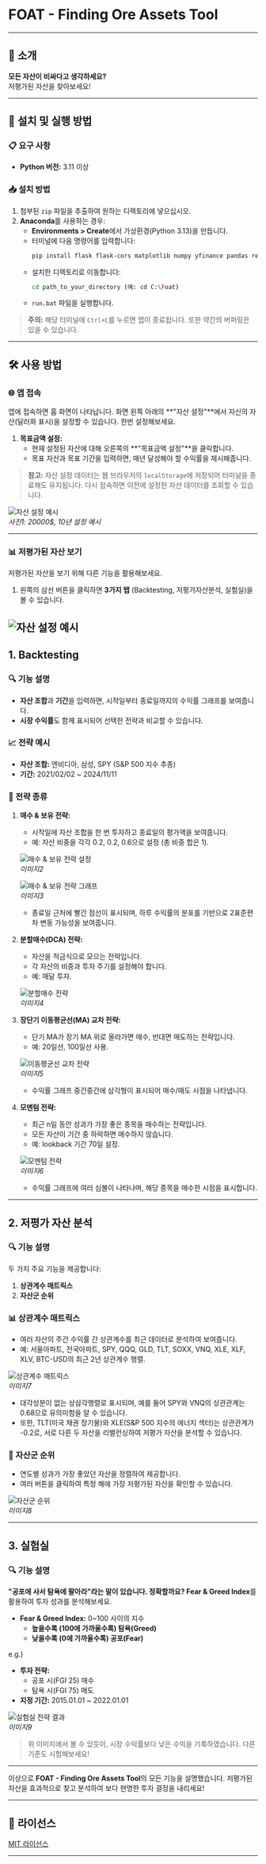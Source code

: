 # FOAT - Finding Ore Assets Tool

---

## 📢 소개
**모든 자산이 비싸다고 생각하세요?**  
저평가된 자산을 찾아보세요!

---

## 🚀 설치 및 실행 방법

### 📋 요구 사항
- **Python 버전:** 3.11 이상

### 📥 설치 방법
1. 첨부된 `zip` 파일을 추출하여 원하는 디렉토리에 넣으십시오.
2. **Anaconda**를 사용하는 경우:
    - **Environments > Create**에서 가상환경(Python 3.13)을 만듭니다.
    - 터미널에 다음 명령어를 입력합니다:
      ```bash
      pip install flask flask-cors matplotlib numpy yfinance pandas requests bt
      ```
    - 설치한 디렉토리로 이동합니다:
      ```bash
      cd path_to_your_directory (예: cd C:\Foat)
      ```
    - `run.bat` 파일을 실행합니다.

> **주의:** 해당 터미널에 `Ctrl+C`를 누르면 앱이 종료됩니다. 또한 약간의 버퍼링은 있을 수 있습니다.

---

## 🛠️ 사용 방법

### 🌐 앱 접속
앱에 접속하면 홈 화면이 나타납니다. 화면 왼쪽 아래의 **"자산 설정"**에서 자신의 자산(달러화 표시)을 설정할 수 있습니다. 한번 설정해보세요.

1. **목표금액 설정:**
    - 현재 설정된 자산에 대해 오른쪽의 **"목표금액 설정"**을 클릭합니다.
    - 목표 자산과 목표 기간을 입력하면, 매년 달성해야 할 수익률을 제시해줍니다.

> **참고:** 자산 설정 데이터는 웹 브라우저의 `localStorage`에 저장되어 터미널을 종료해도 유지됩니다. 다시 접속하면 이전에 설정한 자산 데이터를 조회할 수 있습니다.

![자산 설정 예시](image/1.png)  
*사진1: 20000$, 10년 설정 예시*

---

### 📊 저평가된 자산 보기
저평가된 자산을 보기 위해 다른 기능을 활용해보세요. 

1. 왼쪽의 삼선 버튼을 클릭하면 **3가지 탭** (Backtesting, 저평가자산분석, 실험실)을 볼 수 있습니다.
   
![자산 설정 예시](image/11.png)
---

## 1. Backtesting

### 🔍 기능 설명
- **자산 조합**과 **기간**을 입력하면, 시작일부터 종료일까지의 수익률 그래프를 보여줍니다.
- **시장 수익률**도 함께 표시되어 선택한 전략과 비교할 수 있습니다.

### 📈 전략 예시
- **자산 조합:** 엔비디아, 삼성, SPY (S&P 500 지수 추종)
- **기간:** 2021/02/02 ~ 2024/11/11

### 📝 전략 종류
1. **매수 & 보유 전략:**
    - 시작일에 자산 조합을 한 번 투자하고 종료일의 평가액을 보여줍니다.
    - 예: 자산 비중을 각각 0.2, 0.2, 0.6으로 설정 (총 비중 합은 1).

    ![매수 & 보유 전략 설정](image/2.png)  
    *이미지2*

    ![매수 & 보유 전략 그래프](image/3.png)  
    *이미지3*

    - 종료일 근처에 빨간 점선이 표시되며, 하루 수익률의 분포를 기반으로 2표준편차 변동 가능성을 보여줍니다.

2. **분할매수(DCA) 전략:**
    - 자산을 적금식으로 모으는 전략입니다.
    - 각 자산의 비중과 투자 주기를 설정해야 합니다.
    - 예: 매달 투자.

    ![분할매수 전략](image/4.png)  
    *이미지4*

3. **장단기 이동평균선(MA) 교차 전략:**
    - 단기 MA가 장기 MA 위로 올라가면 매수, 반대면 매도하는 전략입니다.
    - 예: 20일선, 100일선 사용.

    ![이동평균선 교차 전략](image/5.png)  
    *이미지5*

    - 수익률 그래프 중간중간에 삼각형이 표시되어 매수/매도 시점을 나타냅니다.

4. **모멘텀 전략:**
    - 최근 n일 동안 성과가 가장 좋은 종목을 매수하는 전략입니다.
    - 모든 자산이 기간 중 하락하면 매수하지 않습니다.
    - 예: lookback 기간 70일 설정.

    ![모멘텀 전략](image/6.png)  
    *이미지6*

    - 수익률 그래프에 여러 심볼이 나타나며, 해당 종목을 매수한 시점을 표시합니다.

---

## 2. 저평가 자산 분석

### 🔍 기능 설명
두 가지 주요 기능을 제공합니다:
1. **상관계수 매트릭스**
2. **자산군 순위**

### 📊 상관계수 매트릭스
- 여러 자산의 주간 수익률 간 상관계수를 최근 데이터로 분석하여 보여줍니다.
- 예: 서울아파트, 전국아파트, SPY, QQQ, GLD, TLT, SOXX, VNQ, XLE, XLF, XLV, BTC-USD의 최근 2년 상관계수 행렬.

![상관계수 매트릭스](image/7.png)  
*이미지7*

- 대각성분이 없는 상삼각행렬로 표시되며, 예를 들어 SPY와 VNQ의 상관관계는 0.68으로 유의미함을 알 수 있습니다.
- 또한, TLT(미국 채권 장기물)와 XLE(S&P 500 지수의 에너지 섹터)는 상관관계가 -0.2로, 서로 다른 두 자산을 리밸런싱하여 저평가 자산을 분석할 수 있습니다.

### 🏅 자산군 순위
- 연도별 성과가 가장 좋았던 자산을 정렬하여 제공합니다.
- 여러 버튼을 클릭하여 특정 해에 가장 저평가된 자산을 확인할 수 있습니다.

![자산군 순위](image/8.png)  
*이미지8*

---

## 3. 실험실

### 🔍 기능 설명
**"공포에 사서 탐욕에 팔아라"라는 말이 있습니다. 정확할까요? Fear & Greed Index**를 활용하여 투자 성과를 분석해보세요.

- **Fear & Greed Index:** 0~100 사이의 지수
  - **높을수록 (100에 가까울수록) 탐욕(Greed)**
  - **낮을수록 (0에 가까울수록) 공포(Fear)**

e.g.)
- **투자 전략:**
  - 공포 시(FGI 25) 매수
  - 탐욕 시(FGI 75) 매도
- **지정 기간:** 2015.01.01 ~ 2022.01.01

![실험실 전략 결과](image/9.png)  
*이미지9*

> 위 이미지에서 볼 수 있듯이, 시장 수익률보다 낮은 수익을 기록하였습니다. 다른 기준도 시험해보세요!

---

이상으로 **FOAT - Finding Ore Assets Tool**의 모든 기능을 설명했습니다. 저평가된 자산을 효과적으로 찾고 분석하여 보다 현명한 투자 결정을 내리세요!

---


## 📄 라이선스
[MIT 라이선스](./LICENSE)

---

